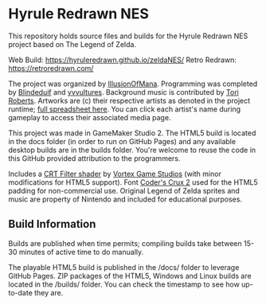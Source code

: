 # Hyrule Redrawn NES

This repository holds source files and builds for the Hyrule Redrawn NES project based on The Legend of Zelda. 

Web Build: https://hyruleredrawn.github.io/zeldaNES/
Retro Redrawn: https://retroredrawn.com/

The project was organized by [IllusionOfMana](https://twitter.com/IllusionOfMana). Programming was completed by [Blindeduif](https://twitter.com/blindeduif) and [vvvultures](https://tysonmoll.ca). Background music is contributed by [Tori Roberts](https://twitter.com/torrybobs). Artworks are (c) their respective artists as denoted in the project runtime; [full spreadsheet here](https://docs.google.com/spreadsheets/d/1OofnAPRCEKkE1DqvSiuginDBn881GaM6KVyQGhVZ-SM/edit#gid=0). You can click each artist's name during gameplay to access their associated media page.

This project was made in GameMaker Studio 2. The HTML5 build is located in the docs folder (in order to run on GitHub Pages) and any available desktop builds are in the builds folder. You're welcome to reuse the code in this GitHub provided attribution to the programmers.

Includes a [CRT Filter shader](https://vortexstudios.itch.io/old-tv-filter-for-gamemaker) by [Vortex Game Studios](https://vortexstudios.itch.io/) (with minor  modifications for HTML5 support). Font [Coder's Crux 2](https://www.dafont.com/coders-crux-2.font) used for the HTML5 padding for non-commercial use. Original Legend of Zelda sprites and music are property of Nintendo and included for educational purposes. 

## Build Information

Builds are published when time permits; compiling builds take between 15-30 minutes of active time to do manually.

The playable HTML5 build is published in the /docs/ folder to leverage GitHub Pages. ZIP packages of the HTML5, Windows and Linux builds are located in the /builds/ folder. You can check the timestamp to see how up-to-date they are.
